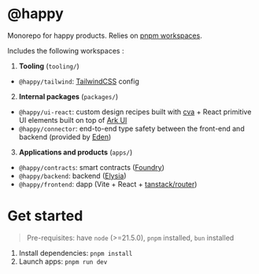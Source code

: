 # @happy

Monorepo for happy products. Relies on [pnpm workspaces](https://pnpm.io/workspaces).

Includes the following workspaces :

1. **Tooling**  (`tooling/`)
- `@happy/tailwind`: [TailwindCSS](https://tailwindcss.com/) config

2. **Internal packages** (`packages/`)
-  `@happy/ui-react`: custom design recipes built with [cva](https://cva.style/docs) + React primitive UI elements built on top of [Ark UI](https://ark-ui.com/react/docs/overview/introduction) 
- `@happy/connector`:  end-to-end type safety between the front-end and backend (provided by [Eden](https://elysiajs.com/eden/overview.html))

3. **Applications and products**  (`apps/`)
- `@happy/contracts`: smart contracts ([Foundry](https://book.getfoundry.sh/))
- `@happy/backend`: backend ([Elysia](https://elysiajs.com/))
- `@happy/frontend`: dapp (Vite + React + [tanstack/router](https://tanstack.com/router/latest))

# Get started

> Pre-requisites: have `node` (>=21.5.0), `pnpm` installed, `bun` installed

1. Install dependencies: `pnpm install`
2. Launch apps: `pnpm run dev`
